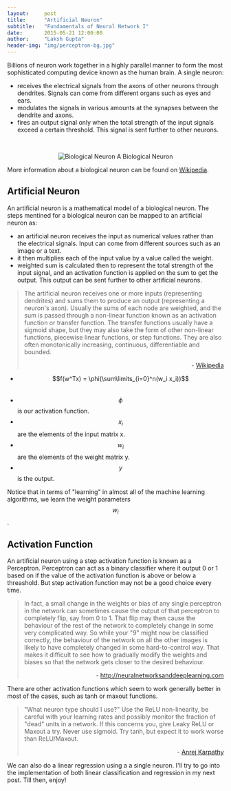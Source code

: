 ```yaml
---
layout:     post
title:      "Artificial Neuron"
subtitle:   "Fundamentals of Neural Network I"
date:       2015-05-21 12:00:00
author:     "Laksh Gupta"
header-img: "img/perceptron-bg.jpg"
---
```


Billions of neuron work together in a highly parallel manner to form the most sophisticated computing device known as the human brain. A single neuron:

- receives the electrical signals from the axons of other neurons through dendrites. Signals can come from different organs such as eyes and ears.
- modulates the signals in various amounts at the synapses between the dendrite and axons.
- fires an output signal only when the total strength of the input signals exceed a certain threshold. This signal is sent further to other neurons.

<p></br></p>
<center>
<img src="{{ site.baseurl }}/img/nn/bioneuron.jpg" alt="Biological Neuron">
<span class="caption text-muted">A Biological Neuron</span>
</center>

More information about a biological neuron can be found on <a href="http://en.wikipedia.org/wiki/Neuron">Wikipedia</a>.

<h2 class="section-heading">Artificial Neuron</h2>
An artificial neuron is a mathematical model of a biological neuron. The steps mentined for a biological neuron can be mapped to an artificial neuron as:

- an artificial neuron receives the input as numerical values rather than the electrical signals. Input can come from different sources such as an image or a text.
- it then multiplies each of the input value by a value called the weight.
- weighted sum is calculated then to represent the total strength of the input signal, and an activation function is applied on the sum to get the output. This output can be sent 
  further to other artificial neurons.



<blockquote>The artificial neuron receives one or more inputs (representing dendrites) and sums them to produce an output (representing a neuron's axon). 
Usually the sums of each node are weighted, and the sum is passed through a non-linear function known as an activation function or transfer function. 
The transfer functions usually have a sigmoid shape, but they may also take the form of other non-linear functions, piecewise linear functions, or step functions. 
They are also often monotonically increasing, continuous, differentiable and bounded.
<p align="right">- <a href="http://en.wikipedia.org/wiki/Artificial_neuron">Wikipedia</a></p>
</blockquote>


<center><canvas id="artificialneuron" width="500" heigth="400"></canvas></center>


- $$f(w^Tx) = \phi(\sum\limits_{i=0}^n(w_i x_i))$$ &nbsp;
- $$\phi$$ is our activation function.
- $$x_i$$ are the elements of the input matrix x.
- $$w_i$$ are the elements of the weight matrix y. 
- $$y$$ is the output.


Notice that in terms of "learning" in almost all of the machine learning algorithms, we learn the weight parameters $$w_i$$. 

<h2 class="section-heading">Activation Function</h2>
An artificial neuron using a step activation function is known as a Perceptron. 
Perceptron can act as a binary classifier where it output 0 or 1 based on if the value of the activation function is above or below a threashold. 
But step activation function may not be a good choice every time.


<blockquote>
  In fact, a small change in the weights or bias of any single perceptron in the network can sometimes cause the output of that perceptron to completely flip, say from 0 to 1. 
  That flip may then cause the behaviour of the rest of the network to completely change in some very complicated way. 
  So while your "9" might now be classified correctly, the behaviour of the network on all the other images is likely to have completely changed in some hard-to-control way. 
  That makes it difficult to see how to gradually modify the weights and biases so that the network gets closer to the desired behaviour.
  <p align="right">- <a href="http://neuralnetworksanddeeplearning.com/chap1.html">http://neuralnetworksanddeeplearning.com</a></p>
</blockquote>


There are other activation functions which seem to work generally better in most of the cases, such as tanh or maxout functions.


<blockquote>
  "What neuron type should I use?" Use the ReLU non-linearity, be careful with your learning rates and possibly monitor the fraction of "dead" units in a network. 
  If this concerns you, give Leaky ReLU or Maxout a try. Never use sigmoid. 
  Try tanh, but expect it to work worse than ReLU/Maxout.
  <p align="right">- <a href="http://cs231n.github.io/neural-networks-1/">Anrej Karpathy</a></p>
</blockquote>

<!--
<center>
<canvas id="sigmoid" width="400" heigth="400" bgcolor='blue'></canvas>
<canvas id="tanh" width="400" heigth="400" markdown="0"></canvas>
</center>
-->

We can also do a linear regression using a a single neuron. I'll try to go into the implementation of both linear classification and regression in my next post. Till then, enjoy!

<script src="{{ site.baseurl }}/js/nn/canvas.js"></script>
<script src="{{ site.baseurl }}/js/nn/neuron.js"></script>
<script src="{{ site.baseurl }}/js/nn/neuralnet.js"></script>
<script>
//artificial neuron
var _ancanvas = document.getElementById("artificialneuron");
var _anctx = _ancanvas.getContext("2d");
var neuronIn1 = new neuron(_anctx, 50, 40, neuronRadius,"x_0");
var neuronIn2 = new neuron(_anctx, 50, 110, neuronRadius, "x_n");
var	hiddenLayer= new neuron(_anctx, 250, 75, neuronRadius);
_anctx.mathText("f(w^Tx)",250,120,{"text-align": "center"});
var neuronOut = new neuron(_anctx, 350, 75, neuronRadius,"y");
//input to hidden layer
connectLayers([neuronIn1, neuronIn2], [hiddenLayer]);
//hidden to output layer
connectLayers([hiddenLayer], [neuronOut]);

//plot sigmoid
/*
function sigmoid(z){ return  1.0/(1.0+Math.exp(-z));}
var _sigmoidCanvas = document.getElementById("sigmoid");
var _sigmoidctx = _sigmoidCanvas.getContext("2d");
_sigmoidctx.arrow(20.5, 280.5, 280.5, 280.5, defaultLine);
_sigmoidctx.arrow(20.5, 280.5, 20.5, 20.5, defaultLine);
var xScale = scale(0, 10, 20.5, 280.5);
var yScale = scale(0, 1, 280.5, 20.5);
var xRange = range(0, 10, 0.01);
_sigmoidctx.mathText("x", xScale(1)+8, yScale(0)+3, {"size": 14});
_sigmoidctx.mathText("f(x)", 140, 20);
var data = xRange.map(function(x) {return {"x": x, "y": sigmoid(x)} });
_sigmoidctx.plot(data, xScale, yScale, graphColorAlt);
*/
</script>
